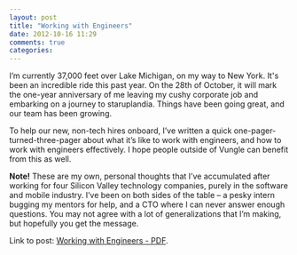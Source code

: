 ```yaml
---
layout: post
title: "Working with Engineers"
date: 2012-10-16 11:29
comments: true
categories: 
---
```


I’m currently 37,000 feet over Lake Michigan, on my way to New York. It's been an incredible ride this past year. On the 28th of October, it will mark the one-year anniversary of me leaving my cushy corporate job and embarking on a journey to staruplandia. Things have been going great, and our team has been growing. 

To help our new, non-tech hires onboard, I’ve written a quick one-pager-turned-three-pager about what it’s like to work with engineers, and how to work with engineers effectively. I hope people outside of Vungle can benefit from this as well.

__Note!__ These are my own, personal thoughts that I’ve accumulated after working for four Silicon Valley technology companies, purely in the software and mobile industry. I’ve been on both sides of the table – a pesky intern bugging my mentors for help, and a CTO where I can never answer enough questions. You may not agree with a lot of generalizations that I’m making, but hopefully you get the message. 

Link to post: [Working with Engineers - PDF](/assets/documents/How%2520to%2520work%2520with%2520Software%2520Engineers.pdf).